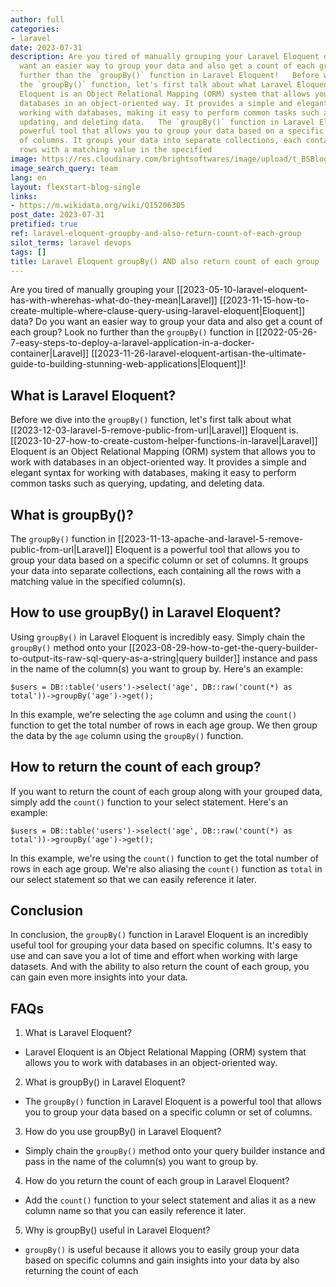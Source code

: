 ```yaml
---
author: full
categories:
- laravel
date: 2023-07-31
description: Are you tired of manually grouping your Laravel Eloquent data? Do you
  want an easier way to group your data and also get a count of each group? Look no
  further than the `groupBy()` function in Laravel Eloquent!   Before we dive into
  the `groupBy()` function, let's first talk about what Laravel Eloquent is. Laravel
  Eloquent is an Object Relational Mapping (ORM) system that allows you to work with
  databases in an object-oriented way. It provides a simple and elegant syntax for
  working with databases, making it easy to perform common tasks such as querying,
  updating, and deleting data.   The `groupBy()` function in Laravel Eloquent is a
  powerful tool that allows you to group your data based on a specific column or set
  of columns. It groups your data into separate collections, each containing all the
  rows with a matching value in the specified
image: https://res.cloudinary.com/brightsoftwares/image/upload/t_BSBlogImage/v1/brightsoftwares.com.blog/nsQj12P4uiI
image_search_query: team
lang: en
layout: flexstart-blog-single
links:
- https://m.wikidata.org/wiki/Q15206305
post_date: 2023-07-31
pretified: true
ref: laravel-eloquent-groupby-and-also-return-count-of-each-group
silot_terms: laravel devops
tags: []
title: Laravel Eloquent groupBy() AND also return count of each group
---
```


Are you tired of manually grouping your [[2023-05-10-laravel-eloquent-has-with-wherehas-what-do-they-mean|Laravel]] [[2023-11-15-how-to-create-multiple-where-clause-query-using-laravel-eloquent|Eloquent]] data? Do you want an easier way to group your data and also get a count of each group? Look no further than the `groupBy()` function in [[2022-05-26-7-easy-steps-to-deploy-a-laravel-application-in-a-docker-container|Laravel]] [[2023-11-26-laravel-eloquent-artisan-the-ultimate-guide-to-building-stunning-web-applications|Eloquent]]!

## What is Laravel Eloquent?

Before we dive into the `groupBy()` function, let's first talk about what [[2023-12-03-laravel-5-remove-public-from-url|Laravel]] Eloquent is. [[2023-10-27-how-to-create-custom-helper-functions-in-laravel|Laravel]] Eloquent is an Object Relational Mapping (ORM) system that allows you to work with databases in an object-oriented way. It provides a simple and elegant syntax for working with databases, making it easy to perform common tasks such as querying, updating, and deleting data.

## What is groupBy()?

The `groupBy()` function in [[2023-11-13-apache-and-laravel-5-remove-public-from-url|Laravel]] Eloquent is a powerful tool that allows you to group your data based on a specific column or set of columns. It groups your data into separate collections, each containing all the rows with a matching value in the specified column(s).

## How to use groupBy() in Laravel Eloquent?

Using `groupBy()` in Laravel Eloquent is incredibly easy. Simply chain the `groupBy()` method onto your [[2023-08-29-how-to-get-the-query-builder-to-output-its-raw-sql-query-as-a-string|query builder]] instance and pass in the name of the column(s) you want to group by. Here's an example:


```
$users = DB::table('users')->select('age', DB::raw('count(*) as total'))->groupBy('age')->get();
```

In this example, we're selecting the `age` column and using the `count()` function to get the total number of rows in each age group. We then group the data by the `age` column using the `groupBy()` function.

## How to return the count of each group?

If you want to return the count of each group along with your grouped data, simply add the `count()` function to your select statement. Here's an example:


`$users = DB::table('users')->select('age', DB::raw('count(*) as total'))->groupBy('age')->get();`

In this example, we're using the `count()` function to get the total number of rows in each age group. We're also aliasing the `count()` function as `total` in our select statement so that we can easily reference it later.

## Conclusion

In conclusion, the `groupBy()` function in Laravel Eloquent is an incredibly useful tool for grouping your data based on specific columns. It's easy to use and can save you a lot of time and effort when working with large datasets. And with the ability to also return the count of each group, you can gain even more insights into your data.

## FAQs

1.  What is Laravel Eloquent?

-   Laravel Eloquent is an Object Relational Mapping (ORM) system that allows you to work with databases in an object-oriented way.

2.  What is groupBy() in Laravel Eloquent?

-   The `groupBy()` function in Laravel Eloquent is a powerful tool that allows you to group your data based on a specific column or set of columns.

3.  How do you use groupBy() in Laravel Eloquent?

-   Simply chain the `groupBy()` method onto your query builder instance and pass in the name of the column(s) you want to group by.

4.  How do you return the count of each group in Laravel Eloquent?

-   Add the `count()` function to your select statement and alias it as a new column name so that you can easily reference it later.

5.  Why is groupBy() useful in Laravel Eloquent?

-   `groupBy()` is useful because it allows you to easily group your data based on specific columns and gain insights into your data by also returning the count of each